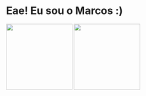 # Eae! Eu sou o Marcos :)

<img height="180em" src= "https://github-readme-stats.vercel.app/api?username=Marcos-Eduardo14&show_icons=true&theme=tokyonight&include_all_commits=true&count_private=true">
<img height="180em" src="https://github-readme-stats.vercel.app/api/top-langs/?username=Marcos-Eduardo148layout=compact&langs_count=16&theme=tokyonight"/>
